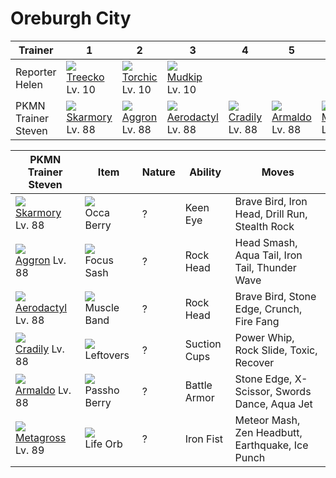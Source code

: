 # Oreburgh City

Trainer             | 1                                    | 2                                    | 3                                    | 4                                    | 5                                    | 6                                    
---                 | ---                                  | ---                                  | ---                                  | ---                                  | ---                                  | ---                                  
Reporter Helen      | ![][252]<br> [Treecko]<br> Lv. 10    | ![][255]<br> [Torchic]<br> Lv. 10    | ![][258]<br> [Mudkip]<br> Lv. 10     
PKMN Trainer Steven | ![][227]<br> [Skarmory]<br> Lv. 88   | ![][306]<br> [Aggron]<br> Lv. 88     | ![][142]<br> [Aerodactyl]<br> Lv. 88 | ![][346]<br> [Cradily]<br> Lv. 88    | ![][348]<br> [Armaldo]<br> Lv. 88    | ![][376]<br> [Metagross]<br> Lv. 89  


PKMN Trainer Steven  | Item          | Nature | Ability      | Moves
---                  | ---           | ---    | ---          | ---
![][227]<br> [Skarmory] Lv. 88        | ![][occa-berry]<br> Occa Berry          | ?        | Keen Eye            | Brave Bird, Iron Head, Drill Run, Stealth Rock
![][306]<br> [Aggron] Lv. 88          | ![][focus-sash]<br> Focus Sash          | ?        | Rock Head           | Head Smash, Aqua Tail, Iron Tail, Thunder Wave
![][142]<br> [Aerodactyl] Lv. 88      | ![][muscle-band]<br> Muscle Band        | ?        | Rock Head           | Brave Bird, Stone Edge, Crunch, Fire Fang
![][346]<br> [Cradily] Lv. 88         | ![][leftovers]<br> Leftovers            | ?        | Suction Cups        | Power Whip, Rock Slide, Toxic, Recover
![][348]<br> [Armaldo] Lv. 88         | ![][passho-berry]<br> Passho Berry      | ?        | Battle Armor        | Stone Edge, X-Scissor, Swords Dance, Aqua Jet
![][376]<br> [Metagross] Lv. 89       | ![][life-orb]<br> Life Orb              | ?        | Iron Fist           | Meteor Mash, Zen Headbutt, Earthquake, Ice Punch


[Aerodactyl]: /pokemon_changes/142/
[Skarmory]: /pokemon_changes/227/
[Treecko]: /pokemon_changes/252/
[Torchic]: /pokemon_changes/255/
[Mudkip]: /pokemon_changes/258/
[Aggron]: /pokemon_changes/306/
[Cradily]: /pokemon_changes/346/
[Armaldo]: /pokemon_changes/348/
[Metagross]: /pokemon_changes/376/
[focus-sash]: /img/items/focus-sash.png
[leftovers]: /img/items/leftovers.png
[life-orb]: /img/items/life-orb.png
[muscle-band]: /img/items/muscle-band.png
[occa-berry]: /img/items/occa-berry.png
[passho-berry]: /img/items/passho-berry.png
[142]: /img/pokemon/142.png
[227]: /img/pokemon/227.png
[252]: /img/pokemon/252.png
[255]: /img/pokemon/255.png
[258]: /img/pokemon/258.png
[306]: /img/pokemon/306.png
[346]: /img/pokemon/346.png
[348]: /img/pokemon/348.png
[376]: /img/pokemon/376.png
